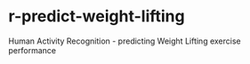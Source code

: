 # r-predict-weight-lifting
Human Activity Recognition - predicting Weight Lifting exercise performance

